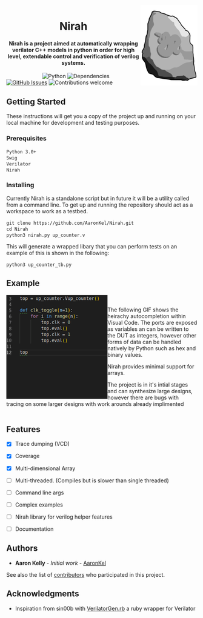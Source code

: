 <img src="https://github.com/AaronKel/Nirah/raw/master/nirah.png" alt="Nirah" width="150" align="right">
<h1 align="center">
  Nirah
</h1>

<h4 align="center">Nirah is a project aimed at automatically wrapping verilator C++ models in python in order for high level, extendable control and verification of verilog systems.</h4>

&nbsp;&nbsp;&nbsp;&nbsp;&nbsp;&nbsp;&nbsp;&nbsp;&nbsp;&nbsp;&nbsp;&nbsp;&nbsp;&nbsp;&nbsp;&nbsp;&nbsp;&nbsp;&nbsp;&nbsp;&nbsp;&nbsp;&nbsp;
![Python](https://img.shields.io/badge/python-v3.6+-blue.svg)
![Dependencies](https://img.shields.io/badge/dependencies-up%20to%20date-brightgreen.svg)
[![GitHub Issues](https://img.shields.io/github/issues/AaronKel/Nirah.svg)](https://github.com/AaronKel/Nirah/issues)
![Contributions welcome](https://img.shields.io/badge/contributions-welcome-orange.svg)

## Getting Started

These instructions will get you a copy of the project up and running on your local machine for development and testing purposes.

### Prerequisites

```
Python 3.0+
Swig
Verilator
Nirah
```

### Installing

Currently Nirah is a standalone script but in future it will be a utility called from a command line. To get up and running the repository should act as a workspace to work as a testbed.

```
git clone https://github.com/AaronKel/Nirah.git
cd Nirah
python3 nirah.py up_counter.v
```
This will generate a wrapped libary that you can perform tests on an example of this is shown in the following:

```
python3 up_counter_tb.py
```

## Example
<img src="https://github.com/AaronKel/Nirah/raw/e4189df154ed1a72a64ef0d4a1f652b2dbac26af/nirah_autocomplete.gif" alt="Nirah" align="left">
<br>

The following GIF shows the heirachy autocompletion within Visual Code.
The ports are exposed as variables an can be written to the DUT as integers, however other forms of data can be handled natively by Python such as hex and binary values.

Nirah provides minimal support for arrays.

The project is in it's intial stages and can synthesize large designs, however there are bugs with tracing on some larger designs with work arounds already implimented
<br>
<br>
## Features
- [x] Trace dumping (VCD)

- [x] Coverage

- [x] Multi-dimensional Array

- [ ] Multi-threaded. (Compiles but is slower than single threaded)

- [ ] Command line args

- [ ] Complex examples

- [ ] Nirah library for verilog helper features

- [ ] Documentation

## Authors

* **Aaron Kelly** - *Initial work* - [AaronKel](https://github.com/AaronKel)

See also the list of [contributors](https://github.com/AaronKel/nirah/contributors) who participated in this project.

## Acknowledgments

* Inspiration from sin00b with [VerilatorGen.rb](https://github.com/sin00b/VerilatorGen.rb) a ruby wrapper for Verilator
